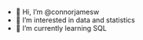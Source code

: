 - 👋 Hi, I’m @connorjamesw
- 👀 I’m interested in data and statistics
- 🌱 I’m currently learning SQL

<!---
connorjamesw/connorjamesw is a ✨ special ✨ repository because its `README.md` (this file) appears on your GitHub profile.
You can click the Preview link to take a look at your changes.
--->
